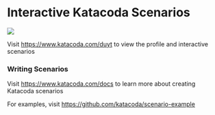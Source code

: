 # Interactive Katacoda Scenarios

[![](http://shields.katacoda.com/katacoda/duyt/count.svg)](https://www.katacoda.com/duyt "Get your profile on Katacoda.com")

Visit https://www.katacoda.com/duyt to view the profile and interactive scenarios

### Writing Scenarios
Visit https://www.katacoda.com/docs to learn more about creating Katacoda scenarios

For examples, visit https://github.com/katacoda/scenario-example
